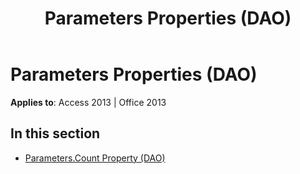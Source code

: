 ﻿---
title: Parameters Properties (DAO)
TOCTitle: Properties
ms:assetid: 5ab55b3c-f745-40a7-a31b-ebd46aadbb70
ms:mtpsurl: https://msdn.microsoft.com/library/Dn124957(v=office.15)
ms:contentKeyID: 52072577
ms.date: 09/18/2015
mtps_version: v=office.15
---

# Parameters Properties (DAO)


**Applies to**: Access 2013 | Office 2013

## In this section

  - [Parameters.Count Property (DAO)](parameters-count-property-dao.md)

